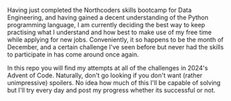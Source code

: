 Having just completed the Northcoders skills bootcamp for Data Engineering, and having gained a decent understanding of the Python programming language, I am currently deciding the best way to keep practising what I understand and how best to make use of my free time while applying for new jobs. Conveniently, it so happens to be the month of December, and a certain challenge I've seen before but never had the skills to participate in has come around once again.

In this repo you will find my attempts at all of the challenges in 2024's Advent of Code. Naturally, don't go looking if you don't want (rather unimpressive) spoilers. No idea how much of this I'll be capable of solving but I'll try every day and post my progress whether its successful or not.